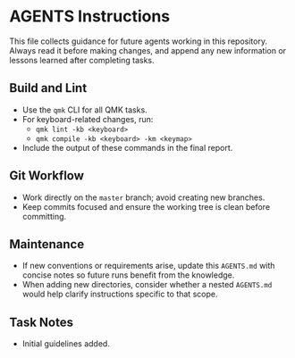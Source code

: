 # AGENTS Instructions

This file collects guidance for future agents working in this repository.
Always read it before making changes, and append any new information or
lessons learned after completing tasks.

## Build and Lint
- Use the `qmk` CLI for all QMK tasks.
- For keyboard-related changes, run:
  - `qmk lint -kb <keyboard>`
  - `qmk compile -kb <keyboard> -km <keymap>`
- Include the output of these commands in the final report.

## Git Workflow
- Work directly on the `master` branch; avoid creating new branches.
- Keep commits focused and ensure the working tree is clean before committing.

## Maintenance
- If new conventions or requirements arise, update this `AGENTS.md`
  with concise notes so future runs benefit from the knowledge.
- When adding new directories, consider whether a nested `AGENTS.md`
  would help clarify instructions specific to that scope.

## Task Notes
- Initial guidelines added.
